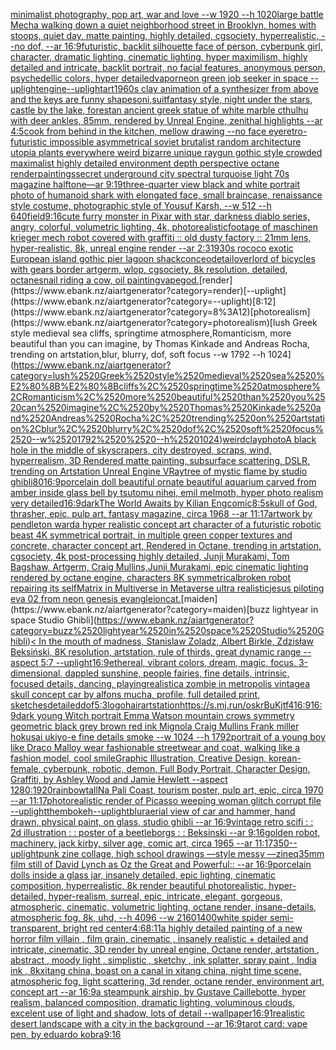 [minimalist photography, pop art, war and love --w 1920 --h 1020](https://www.ebank.nz/aiartgenerator?category=minimalist%2520photography%2C%2520pop%2520art%2C%2520war%2520and%2520love%2520--w%25201920%2520--h%25201020)[large battle Mecha walking down a quiet neighborhood street in Brooklyn, homes with stoops, quiet day, matte painting, highly detailed, cgsociety, hyperrealistic, --no dof, --ar 16:9](https://www.ebank.nz/aiartgenerator?category=large%2520battle%2520Mecha%2520walking%2520down%2520a%2520quiet%2520neighborhood%2520street%2520in%2520Brooklyn%2C%2520homes%2520with%2520stoops%2C%2520quiet%2520day%2C%2520matte%2520painting%2C%2520highly%2520detailed%2C%2520cgsociety%2C%2520hyperrealistic%2C%2520--no%2520dof%2C%2520--ar%252016%3A9)[futuristic, backlit silhouette face of person, cyberpunk girl, character, dramatic lighting, cinematic lighting, hyper maximilism, highly detailed and intricate, backlit portrait, no facial features, anonymous person, psychedellic colors, hyper detailed](https://www.ebank.nz/aiartgenerator?category=futuristic%2C%2520backlit%2520silhouette%2520face%2520of%2520person%2C%2520cyberpunk%2520girl%2C%2520character%2C%2520dramatic%2520lighting%2C%2520cinematic%2520lighting%2C%2520hyper%2520maximilism%2C%2520highly%2520detailed%2520and%2520intricate%2C%2520backlit%2520portrait%2C%2520no%2520facial%2520features%2C%2520anonymous%2520person%2C%2520psychedellic%2520colors%2C%2520hyper%2520detailed)[vapor](https://www.ebank.nz/aiartgenerator?category=vapor)[neon green job seeker in space --uplight](https://www.ebank.nz/aiartgenerator?category=neon%2520green%2520job%2520seeker%2520in%2520space%2520--uplight)[engine](https://www.ebank.nz/aiartgenerator?category=engine)[--uplight](https://www.ebank.nz/aiartgenerator?category=--uplight)[art](https://www.ebank.nz/aiartgenerator?category=art)[1960s clay animation of a synthesizer from above and the keys are funny shapes](https://www.ebank.nz/aiartgenerator?category=1960s%2520clay%2520animation%2520of%2520a%2520synthesizer%2520from%2520above%2520and%2520the%2520keys%2520are%2520funny%2520shapes)[oni,suit](https://www.ebank.nz/aiartgenerator?category=oni%2Csuit)[fantasy style, night under the stars, castle by the lake, forest](https://www.ebank.nz/aiartgenerator?category=fantasy%2520style%2C%2520night%2520under%2520the%2520stars%2C%2520castle%2520by%2520the%2520lake%2C%2520forest)[an ancient greek statue of white marble cthulhu with deer ankles, 85mm, rendered by Unreal Engine, zenithal highlights --ar 4:5](https://www.ebank.nz/aiartgenerator?category=an%2520ancient%2520greek%2520statue%2520of%2520white%2520marble%2520cthulhu%2520with%2520deer%2520ankles%2C%252085mm%2C%2520rendered%2520by%2520Unreal%2520Engine%2C%2520zenithal%2520highlights%2520--ar%25204%3A5)[cook from behind in the kitchen, mellow drawing --no face eye](https://www.ebank.nz/aiartgenerator?category=cook%2520from%2520behind%2520in%2520the%2520kitchen%2C%2520mellow%2520drawing%2520--no%2520face%2520eye)[retro-futuristic impossible asymmetrical soviet brutalist random architecture utopia plants everywhere weird bizarre unique raygun gothic style crowded maximalist highly detailed environment depth perspective octane render](https://www.ebank.nz/aiartgenerator?category=retro-futuristic%2520impossible%2520asymmetrical%2520soviet%2520brutalist%2520random%2520architecture%2520utopia%2520plants%2520everywhere%2520weird%2520bizarre%2520unique%2520raygun%2520gothic%2520style%2520crowded%2520maximalist%2520highly%2520detailed%2520environment%2520depth%2520perspective%2520octane%2520render)[paintings](https://www.ebank.nz/aiartgenerator?category=paintings)[secret underground city spectral turquoise light 70s magazine halftone—ar 9:19](https://www.ebank.nz/aiartgenerator?category=secret%2520underground%2520city%2520spectral%2520turquoise%2520light%252070s%2520magazine%2520halftone%E2%80%94ar%25209%3A19)[three-quarter view black and white portrait photo of humanoid shark with elongated face, small braincase, renaissance style costume, photographic style of Yousuf Karsh, --w 512 --h 640](https://www.ebank.nz/aiartgenerator?category=three-quarter%2520view%2520black%2520and%2520white%2520portrait%2520photo%2520of%2520humanoid%2520shark%2520with%2520elongated%2520face%2C%2520small%2520braincase%2C%2520renaissance%2520style%2520costume%2C%2520photographic%2520style%2520of%2520Yousuf%2520Karsh%2C%2520--w%2520512%2520--h%2520640)[field](https://www.ebank.nz/aiartgenerator?category=field)[9:16](https://www.ebank.nz/aiartgenerator?category=9%3A16)[cute furry monster in Pixar with star, darkness diablo series, angry, colorful, volumetric lighting, 4k, photorealistic](https://www.ebank.nz/aiartgenerator?category=cute%2520furry%2520monster%2520in%2520Pixar%2520with%2520star%2C%2520darkness%2520diablo%2520series%2C%2520angry%2C%2520colorful%2C%2520volumetric%2520lighting%2C%25204k%2C%2520photorealistic)[footage of maschinen krieger mech robot covered with graffiti :: old dusty factory :: 21mm lens, hyper-realistic, 8k, unreal engine render --ar 2:3](https://www.ebank.nz/aiartgenerator?category=footage%2520of%2520maschinen%2520krieger%2520mech%2520robot%2520covered%2520with%2520graffiti%2520%3A%3A%2520old%2520dusty%2520factory%2520%3A%3A%252021mm%2520lens%2C%2520hyper-realistic%2C%25208k%2C%2520unreal%2520engine%2520render%2520--ar%25202%3A3)[1930s rococo exotic European island gothic pier lagoon shack](https://www.ebank.nz/aiartgenerator?category=1930s%2520rococo%2520exotic%2520European%2520island%2520gothic%2520pier%2520lagoon%2520shack)[conceo](https://www.ebank.nz/aiartgenerator?category=conceo)[detail](https://www.ebank.nz/aiartgenerator?category=detail)[overlord of bicycles with gears border artgerm, wlop, cgsociety, 8k resolution, detailed, octane](https://www.ebank.nz/aiartgenerator?category=overlord%2520of%2520bicycles%2520with%2520gears%2520border%2520artgerm%2C%2520wlop%2C%2520cgsociety%2C%25208k%2520resolution%2C%2520detailed%2C%2520octane)[snail riding a cow, oil painting](https://www.ebank.nz/aiartgenerator?category=snail%2520riding%2520a%2520cow%2C%2520oil%2520painting)[vapegod.](https://www.ebank.nz/aiartgenerator?category=vapegod.)[render](https://www.ebank.nz/aiartgenerator?category=render)[--uplight](https://www.ebank.nz/aiartgenerator?category=--uplight)[8:12](https://www.ebank.nz/aiartgenerator?category=8%3A12)[photorealism](https://www.ebank.nz/aiartgenerator?category=photorealism)[lush Greek style medieval sea ​​cliffs, springtime atmosphere,Romanticism, more beautiful than you can imagine, by Thomas Kinkade and Andreas Rocha, trending on artstation,blur, blurry, dof, soft focus --w 1792  --h 1024](https://www.ebank.nz/aiartgenerator?category=lush%2520Greek%2520style%2520medieval%2520sea%2520%E2%80%8B%E2%80%8Bcliffs%2C%2520springtime%2520atmosphere%2CRomanticism%2C%2520more%2520beautiful%2520than%2520you%2520can%2520imagine%2C%2520by%2520Thomas%2520Kinkade%2520and%2520Andreas%2520Rocha%2C%2520trending%2520on%2520artstation%2Cblur%2C%2520blurry%2C%2520dof%2C%2520soft%2520focus%2520--w%25201792%2520%2520--h%25201024)[weird](https://www.ebank.nz/aiartgenerator?category=weird)[clay](https://www.ebank.nz/aiartgenerator?category=clay)[photo](https://www.ebank.nz/aiartgenerator?category=photo)[A black hole in the middle of skyscrapers, city destroyed, scraps, wind, hyperrealism, 3D Rendered matte painting, subsurface scattering, DSLR, trending on Artstation Unreal Engine VRay](https://www.ebank.nz/aiartgenerator?category=A%2520black%2520hole%2520in%2520the%2520middle%2520of%2520skyscrapers%2C%2520city%2520destroyed%2C%2520scraps%2C%2520wind%2C%2520hyperrealism%2C%25203D%2520Rendered%2520matte%2520painting%2C%2520subsurface%2520scattering%2C%2520DSLR%2C%2520trending%2520on%2520Artstation%2520Unreal%2520Engine%2520VRay)[tree of mystic flame by studio ghibli](https://www.ebank.nz/aiartgenerator?category=tree%2520of%2520mystic%2520flame%2520by%2520studio%2520ghibli)[80](https://www.ebank.nz/aiartgenerator?category=80)[16:9](https://www.ebank.nz/aiartgenerator?category=16%3A9)[porcelain doll beautiful ornate beautiful aquarium carved from amber inside glass bell by tsutomu nihei, emil melmoth,  hyper photo realism very detailed](https://www.ebank.nz/aiartgenerator?category=porcelain%2520doll%2520beautiful%2520ornate%2520beautiful%2520aquarium%2520carved%2520from%2520amber%2520inside%2520glass%2520bell%2520by%2520tsutomu%2520nihei%2C%2520emil%2520melmoth%2C%2520%2520hyper%2520photo%2520realism%2520very%2520detailed)[16:9](https://www.ebank.nz/aiartgenerator?category=16%3A9)[dark](https://www.ebank.nz/aiartgenerator?category=dark)[The World Awaits by Kilian Eng](https://www.ebank.nz/aiartgenerator?category=The%2520World%2520Awaits%2520by%2520Kilian%2520Eng)[comic](https://www.ebank.nz/aiartgenerator?category=comic)[8:5](https://www.ebank.nz/aiartgenerator?category=8%3A5)[skull of God, thrasher, epic, pulp art, fantasy magazine, circa 1968 --ar 11:17](https://www.ebank.nz/aiartgenerator?category=skull%2520of%2520God%2C%2520thrasher%2C%2520epic%2C%2520pulp%2520art%2C%2520fantasy%2520magazine%2C%2520circa%25201968%2520--ar%252011%3A17)[artwork by pendleton ward](https://www.ebank.nz/aiartgenerator?category=artwork%2520by%2520pendleton%2520ward)[a hyper realistic concept art character of a futuristic robotic beast 4K symmetrical portrait, in multiple green copper textures and concrete, character concept art, Rendered in Octane, trending in artstation, cgsociety, 4k post-processing highly detailed, Junji Murakami, Tom Bagshaw, Artgerm, Craig Mullins,Junji Murakami, epic cinematic lighting rendered by octane engine, characters 8K symmetrical](https://www.ebank.nz/aiartgenerator?category=a%2520hyper%2520realistic%2520concept%2520art%2520character%2520of%2520a%2520futuristic%2520robotic%2520beast%25204K%2520symmetrical%2520portrait%2C%2520in%2520multiple%2520green%2520copper%2520textures%2520and%2520concrete%2C%2520character%2520concept%2520art%2C%2520Rendered%2520in%2520Octane%2C%2520trending%2520in%2520artstation%2C%2520cgsociety%2C%25204k%2520post-processing%2520highly%2520detailed%2C%2520Junji%2520Murakami%2C%2520Tom%2520Bagshaw%2C%2520Artgerm%2C%2520Craig%2520Mullins%2CJunji%2520Murakami%2C%2520epic%2520cinematic%2520lighting%2520rendered%2520by%2520octane%2520engine%2C%2520characters%25208K%2520symmetrical)[broken robot repairing its self](https://www.ebank.nz/aiartgenerator?category=broken%2520robot%2520repairing%2520its%2520self)[Matrix in Multiverse in Metaverse ultra realistic](https://www.ebank.nz/aiartgenerator?category=Matrix%2520in%2520Multiverse%2520in%2520Metaverse%2520ultra%2520realistic)[jesus piloting eva 02 from neon genesis evangleion](https://www.ebank.nz/aiartgenerator?category=jesus%2520piloting%2520eva%252002%2520from%2520neon%2520genesis%2520evangleion)[cat.](https://www.ebank.nz/aiartgenerator?category=cat.)[maiden](https://www.ebank.nz/aiartgenerator?category=maiden)[buzz lightyear in space Studio Ghibli](https://www.ebank.nz/aiartgenerator?category=buzz%2520lightyear%2520in%2520space%2520Studio%2520Ghibli)[< In the mouth of madness, Stanislaw Zoladz, Albert Birkle, Zdzisław Beksiński, 8K resolution, artstation, rule of thirds, great dynamic range --aspect 5:7 --uplight](https://www.ebank.nz/aiartgenerator?category=%3C%2520In%2520the%2520mouth%2520of%2520madness%2C%2520Stanislaw%2520Zoladz%2C%2520Albert%2520Birkle%2C%2520Zdzis%C5%82aw%2520Beksi%C5%84ski%2C%25208K%2520resolution%2C%2520artstation%2C%2520rule%2520of%2520thirds%2C%2520great%2520dynamic%2520range%2520--aspect%25205%3A7%2520--uplight)[16:9](https://www.ebank.nz/aiartgenerator?category=16%3A9)[ethereal, vibrant colors, dream, magic, focus, 3-dimensional, dappled sunshine, people fairies, fine details, intrinsic, focused details, dancing, playing](https://www.ebank.nz/aiartgenerator?category=ethereal%2C%2520vibrant%2520colors%2C%2520dream%2C%2520magic%2C%2520focus%2C%25203-dimensional%2C%2520dappled%2520sunshine%2C%2520people%2520fairies%2C%2520fine%2520details%2C%2520intrinsic%2C%2520focused%2520details%2C%2520dancing%2C%2520playing)[realistic](https://www.ebank.nz/aiartgenerator?category=realistic)[a zombie in metropolis vintage](https://www.ebank.nz/aiartgenerator?category=a%2520zombie%2520in%2520metropolis%2520vintage)[a skull concept car by alfons mucha, profile, full detailed print, sketches](https://www.ebank.nz/aiartgenerator?category=a%2520skull%2520concept%2520car%2520by%2520alfons%2520mucha%2C%2520profile%2C%2520full%2520detailed%2520print%2C%2520sketches)[detailed](https://www.ebank.nz/aiartgenerator?category=detailed)[dof](https://www.ebank.nz/aiartgenerator?category=dof)[5:3](https://www.ebank.nz/aiartgenerator?category=5%3A3)[logo](https://www.ebank.nz/aiartgenerator?category=logo)[hair](https://www.ebank.nz/aiartgenerator?category=hair)[artstation](https://www.ebank.nz/aiartgenerator?category=artstation)[<https://s.mj.run/oskrBuKjtf4>](https://www.ebank.nz/aiartgenerator?category=%3Chttps%3A//s.mj.run/oskrBuKjtf4%3E)[16:9](https://www.ebank.nz/aiartgenerator?category=16%3A9)[16:9](https://www.ebank.nz/aiartgenerator?category=16%3A9)[dark young Witch portrait Emma Watson mountain crows symmetry geometric black grey brown red ink Mignola Craig Mullins Frank miller hokusai ukiyo-e fine details smoke --w 1024 --h 1792](https://www.ebank.nz/aiartgenerator?category=dark%2520young%2520Witch%2520portrait%2520Emma%2520Watson%2520mountain%2520crows%2520symmetry%2520geometric%2520black%2520grey%2520brown%2520red%2520ink%2520Mignola%2520Craig%2520Mullins%2520Frank%2520miller%2520hokusai%2520ukiyo-e%2520fine%2520details%2520smoke%2520--w%25201024%2520--h%25201792)[portrait of a young boy like Draco Malloy wear fashionable streetwear and coat, walking like a fashion model, cool smile](https://www.ebank.nz/aiartgenerator?category=portrait%2520of%2520a%2520young%2520boy%2520like%2520Draco%2520Malloy%2520wear%2520fashionable%2520streetwear%2520and%2520coat%2C%2520walking%2520like%2520a%2520fashion%2520model%2C%2520cool%2520smile)[Graphic Illustration, Creative Design, korean-female, cyberpunk, robotic, demon, Full Body Portrait, Character Design, Graffiti, by Ashley Wood and Jamie Hewlett --aspect 1280:1920](https://www.ebank.nz/aiartgenerator?category=Graphic%2520Illustration%2C%2520Creative%2520Design%2C%2520korean-female%2C%2520cyberpunk%2C%2520robotic%2C%2520demon%2C%2520Full%2520Body%2520Portrait%2C%2520Character%2520Design%2C%2520Graffiti%2C%2520by%2520Ashley%2520Wood%2520and%2520Jamie%2520Hewlett%2520--aspect%25201280%3A1920)[rainbow](https://www.ebank.nz/aiartgenerator?category=rainbow)[tall](https://www.ebank.nz/aiartgenerator?category=tall)[Na Pali Coast, tourism poster, pulp art, epic, circa 1970 --ar 11:17](https://www.ebank.nz/aiartgenerator?category=Na%2520Pali%2520Coast%2C%2520tourism%2520poster%2C%2520pulp%2520art%2C%2520epic%2C%2520circa%25201970%2520--ar%252011%3A17)[photorealistic render of Picasso weeping woman glitch corrupt file --uplight](https://www.ebank.nz/aiartgenerator?category=photorealistic%2520render%2520of%2520Picasso%2520weeping%2520woman%2520glitch%2520corrupt%2520file%2520--uplight)[them](https://www.ebank.nz/aiartgenerator?category=them)[bokeh](https://www.ebank.nz/aiartgenerator?category=bokeh)[--uplight](https://www.ebank.nz/aiartgenerator?category=--uplight)[blur](https://www.ebank.nz/aiartgenerator?category=blur)[aerial view of car and hammer, hand drawn, physical paint, on glass, studio ghibli --ar 16:9](https://www.ebank.nz/aiartgenerator?category=aerial%2520view%2520of%2520car%2520and%2520hammer%2C%2520hand%2520drawn%2C%2520physical%2520paint%2C%2520on%2520glass%2C%2520studio%2520ghibli%2520--ar%252016%3A9)[vintage retro scifi : : 2d illustration : : poster of a beetleborgs : : Beksinski --ar 9:16](https://www.ebank.nz/aiartgenerator?category=vintage%2520retro%2520scifi%2520%3A%2520%3A%25202d%2520illustration%2520%3A%2520%3A%2520poster%2520of%2520a%2520beetleborgs%2520%3A%2520%3A%2520Beksinski%2520--ar%25209%3A16)[golden robot, machinery, jack kirby, silver age, comic art, circa 1965 --ar 11:17](https://www.ebank.nz/aiartgenerator?category=golden%2520robot%2C%2520machinery%2C%2520jack%2520kirby%2C%2520silver%2520age%2C%2520comic%2520art%2C%2520circa%25201965%2520--ar%252011%3A17)[350](https://www.ebank.nz/aiartgenerator?category=350)[--uplight](https://www.ebank.nz/aiartgenerator?category=--uplight)[punk zine collage, high school drawings —style messy —zineq](https://www.ebank.nz/aiartgenerator?category=punk%2520zine%2520collage%2C%2520high%2520school%2520drawings%2520%E2%80%94style%2520messy%2520%E2%80%94zineq)[35mm film still of David Lynch as Oz the Great and Powerful:: --ar 16:9](https://www.ebank.nz/aiartgenerator?category=35mm%2520film%2520still%2520of%2520David%2520Lynch%2520as%2520Oz%2520the%2520Great%2520and%2520Powerful%3A%3A%2520--ar%252016%3A9)[porcelain dolls inside a glass jar, insanely detailed, epic lighting, cinematic composition, hyperrealistic, 8k render   beautiful  photorealistic, hyper-detailed, hyper-realism, surreal, epic, intricate, elegant, gorgeous, atmospheric, cinematic, volumetric lighting, octane render, insane-details, atmospheric fog, 8k, uhd, --h 4096 --w 2160](https://www.ebank.nz/aiartgenerator?category=porcelain%2520dolls%2520inside%2520a%2520glass%2520jar%2C%2520insanely%2520detailed%2C%2520epic%2520lighting%2C%2520cinematic%2520composition%2C%2520hyperrealistic%2C%25208k%2520render%2520%2520%2520beautiful%2520%2520photorealistic%2C%2520hyper-detailed%2C%2520hyper-realism%2C%2520surreal%2C%2520epic%2C%2520intricate%2C%2520elegant%2C%2520gorgeous%2C%2520atmospheric%2C%2520cinematic%2C%2520volumetric%2520lighting%2C%2520octane%2520render%2C%2520insane-details%2C%2520atmospheric%2520fog%2C%25208k%2C%2520uhd%2C%2520--h%25204096%2520--w%25202160)[1400](https://www.ebank.nz/aiartgenerator?category=1400)[white spider semi-transparent, bright red center](https://www.ebank.nz/aiartgenerator?category=white%2520spider%2520semi-transparent%2C%2520bright%2520red%2520center)[4:6](https://www.ebank.nz/aiartgenerator?category=4%3A6)[8:11](https://www.ebank.nz/aiartgenerator?category=8%3A11)[a highly detailed painting of a new horror film villain , film grain, cinematic , insanely realistic + detailed and intricate, cinematic, 3D render by unreal engine, Octane render, artstation , abstract , moody light , simplistic , sketchy , ink splatter, spray paint , India ink , 8k](https://www.ebank.nz/aiartgenerator?category=a%2520highly%2520detailed%2520painting%2520of%2520a%2520new%2520horror%2520film%2520villain%2520%2C%2520film%2520grain%2C%2520cinematic%2520%2C%2520insanely%2520realistic%2520%2B%2520detailed%2520and%2520intricate%2C%2520cinematic%2C%25203D%2520render%2520by%2520unreal%2520engine%2C%2520Octane%2520render%2C%2520artstation%2520%2C%2520abstract%2520%2C%2520moody%2520light%2520%2C%2520simplistic%2520%2C%2520sketchy%2520%2C%2520ink%2520splatter%2C%2520spray%2520paint%2520%2C%2520India%2520ink%2520%2C%25208k)[xitang china, boast on a canal in xitang china, night time scene, atmospheric fog, light scattering, 3d render, octane render, environment art, concept art --ar 16:9](https://www.ebank.nz/aiartgenerator?category=xitang%2520china%2C%2520boast%2520on%2520a%2520canal%2520in%2520xitang%2520china%2C%2520night%2520time%2520scene%2C%2520atmospheric%2520fog%2C%2520light%2520scattering%2C%25203d%2520render%2C%2520octane%2520render%2C%2520environment%2520art%2C%2520concept%2520art%2520--ar%252016%3A9)[a steampunk airship, by Gustave Caillebotte, hyper realism, balanced composition, dramatic lighting, voluminous clouds, excelent use of light and shadow, lots of detail --wallpaper](https://www.ebank.nz/aiartgenerator?category=a%2520steampunk%2520airship%2C%2520by%2520Gustave%2520Caillebotte%2C%2520hyper%2520realism%2C%2520balanced%2520composition%2C%2520dramatic%2520lighting%2C%2520voluminous%2520clouds%2C%2520excelent%2520use%2520of%2520light%2520and%2520shadow%2C%2520lots%2520of%2520detail%2520--wallpaper)[16:9](https://www.ebank.nz/aiartgenerator?category=16%3A9)[1](https://www.ebank.nz/aiartgenerator?category=1)[realistic desert landscape with a city in the background --ar 16:9](https://www.ebank.nz/aiartgenerator?category=realistic%2520desert%2520landscape%2520with%2520a%2520city%2520in%2520the%2520background%2520--ar%252016%3A9)[tarot card: vape pen, by eduardo kobra](https://www.ebank.nz/aiartgenerator?category=tarot%2520card%3A%2520vape%2520pen%2C%2520by%2520eduardo%2520kobra)[9:16](https://www.ebank.nz/aiartgenerator?category=9%3A16)